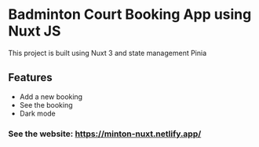 # Badminton Court Booking App using Nuxt JS
This project is built using Nuxt 3 and state management Pinia

## Features
- Add a new booking
- See the booking
- Dark mode

### See the website: https://minton-nuxt.netlify.app/
